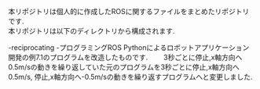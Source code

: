 本リポジトリは個人的に作成したROSに関するファイルをまとめたリポジトリです.  
本リポジトリは以下のディレクトリから構成されます.  

-reciprocating
 -プログラミングROS Pythonによるロボットアプリケーション開発の例7.1のプログラムを改造したものです.　　
  3秒ごとに停止,x軸方向へ0.5m/sの動きを繰り返していた元のプログラムを3秒ごとに停止,x軸方向へ0.5m/s, 停止,x軸方向へ-0.5m/sの動きを繰り返すプログラムへと変更しました.

